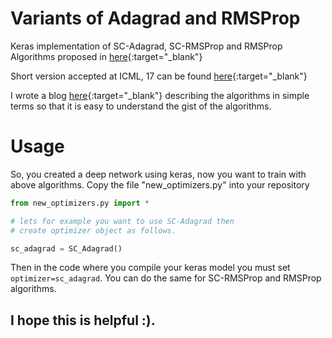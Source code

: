 # Variants of Adagrad and RMSProp

Keras implementation of SC-Adagrad, SC-RMSProp and RMSProp Algorithms proposed in [here](https://arxiv.org/abs/1706.05507){:target="_blank"}

Short version accepted at ICML, 17 can be found [here](http://www.ml.uni-saarland.de/Publications/MukHei-VariantsRMSPropAdagradLogRegret.pdf){:target="_blank"}

I wrote a blog [here](https://mmahesh.github.io/articles/2017-07/tutorial-on-sc-adagrad-a-new-stochastic-gradient-method-for-deep-learning){:target="_blank"} describing the algorithms in simple terms so that it is easy to understand the gist of the algorithms.


# Usage

So, you created a deep network using keras, now you want to train with above algorithms. Copy the file  "new_optimizers.py" into your repository

```python
from new_optimizers.py import *

# lets for example you want to use SC-Adagrad then
# create optimizer object as follows.

sc_adagrad = SC_Adagrad()
```

Then in the code where you compile your keras model you must set ```optimizer=sc_adagrad```. You can do the same for SC-RMSProp and RMSProp algorithms.

## I hope this is helpful :).
